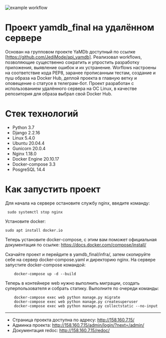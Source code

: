 ![example workflow](https://github.com/JediMode/yamdb_final/actions/workflows/yamdb_workflow.yml/badge.svg)

# Проект yamdb_final на удалённом сервере
Основан на групповом проекте YaMDb доступный по ссылке [https://github.com/JediMode/api_yamdb].
Реализовал workflows, позволяющие существенно сократить и упростить разработку приложения, выявление ошибок и их устранение. Worflows настроены на соответствие кода PEP8, заранее прописанным тестам, создание и пуш образа на Docker Hub, деплой проекта в главную ветку и оповещение о статусе в телеграм-бот.
Проект разработан с использованием удалённого сервера на ОС Linux, в качестве репозитория для образа выбрал свой Docker Hub.

# Стек технологий
- Python 3.7
- Django 2.2.16
- Linux 5.4.0
- Ubuntu 20.04.4
- Gunicorn 20.0.4
- Nginx 1.18.0
- Docker Engine 20.10.17
- Docker-compose 3.3
- PosgreSQL 14.4

# Как запустить проект
Для начала на сервере остановите службу nginx, введите команду:
```
 sudo systemctl stop nginx
```
Установите docker:
```
sudo apt install docker.io
```
Теперь установите docker-compose, c этим вам поможет официальная документация по ссылке:
https://docs.docker.com/compose/install/

Скачайте проект и перейдите в yamdb_final/infra/, затем скопируйте себе на сервер docker-compose.yaml и директорию nginx. На сервере запустите docker-compose командой:
```
    docker-compose up -d --build
```
Теперь в контейнере web нужно выполнить миграции, создать суперпользователя и собрать статику. Выполните по очереди команды:
```
    docker-compose exec web python manage.py migrate
    docker-compose exec web python manage.py createsuperuser
    docker-compose exec web python manage.py collectstatic --no-input
``` 
---
- Страница проекта доступна по адресу: http://158.160.7.15/
- Админка проекта: http://158.160.7.15/admin/login/?next=/admin/
- Документация redoc: http://158.160.7.15/redoc/
